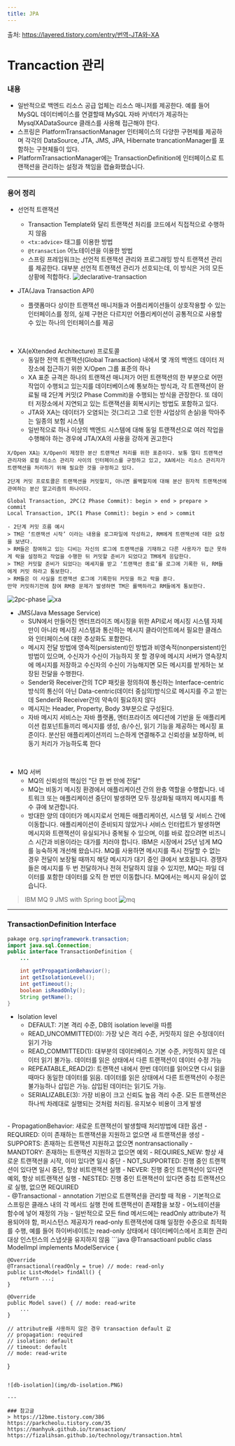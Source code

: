 ```yaml
---
title: JPA
---
```


출처: https://layered.tistory.com/entry/번역-JTA와-XA

# Trancaction 관리

### 내용
- 일반적으로 백엔드 리소스 공급 업체는 리소스 매니저를 제공한다. 예를 들어 MySQL 데이터베이스를 연결할때 MySQL 자바 커넥터가 제공하는 MysqlXADataSource 클래스를 사용해 접근해야 한다.
- 스프링은 PlatformTransactionManager 인터페이스의 다양한 구현체를 제공하며 각각의 DataSource, JTA, JMS, JPA, Hibernate trancationManager를 포함하는 구현체들이 있다.
- PlatformTransactionManager에는 TransactionDefinition에 인터페이스로 트랜잭션을 관리하는 설정과 책임을 캡슐화했습니다.

---
### 용어 정리
- 선언적 트랜잭션
    - Transaction Template와 달리 트랜잭션 처리를 코드에서 직접적으로 수행하지 않음
    - `<tx:advice>` 태그를 이용한 방법
    - `@transaction` 어노테이션을 이용한 방법
    - 스프링 프레임워크는 선언적 트랜잭션 관리와 프로그래밍 방식 트랜잭션 관리를 제공한다. 대부분 선언적 트랜잭션 관리가 선호되는데, 이 방식은 거의 모든 상황에 적합하다.
![declarative-transaction](img/declarative-transaction.PNG)

- JTA(Java Transaction API)
    - 플랫폼마다 상이한 트랜잭션 매니저들과 어플리케이션들이 상호작용할 수 있는 인터페이스를 정의, 실제 구현은 다르지만 어플리케이션이 공통적으로 사용할 수 있는 하나의 인터페이스를 제공
<br>

- XA(eXtended Architecture) 프로토콜
    - 동일한 전역 트랜잭션(Global Transaction) 내에서 몇 개의 백엔드 데이터 저장소에 접근하기 위한 X/Open 그룹 표준의 하나
    - XA 표준 규격은 하나의 트랜잭션 매니저가 어떤 트랜잭션의 한 부분으로 어떤 작업이 수행되고 있는지를 데이터베이스에 통보하는 방식과, 각 트랜잭션이 완료될 때 2단계 커밋(2 Phase Commit)을 수행되는 방식을 관장한다. 또 데이터 저장소에서 지연되고 있는 트랜잭션을 회복시키는 방법도 포함하고 있다.
    - JTA와 XA는 데이터가 오염되는 것(그리고 그로 인한 사업상의 손실)을 막아주는 일종의 보험 시스템
    - 일반적으로 하나 이상의 백엔드 시스템에 대해 동일 트랜잭션으로 여러 작업을 수행해야 하는 경우에 JTA/XA의 사용을 강하게 권고한다

```
X/Open XA는 X/Open이 제정한 분산 트랜잭션 처리를 위한 표준이다. 보통 멀티 트랜잭션 관리자와 로컬 리소스 관리자 사이의 인터페이스를 규정하고 있고, XA에서는 리소스 관리자가 트랜잭션을 처리하기 위해 필요한 것을 규정하고 있다.

2단계 커밋 프로토콜은 트랜잭션을 커밋할지, 아니면 롤백할지에 대해 분산 원자적 트랜잭션에 관여하는 분산 알고리즘의 하나이다.

Global Transaction, 2PC(2 Phase Commit): begin > end > prepare > commit
Local Transaction, 1PC(1 Phase Commit): begin > end > commit

- 2단계 커밋 흐름 예시
> TM은 ‘트랜잭션 시작’ 이라는 내용을 로그파일에 작성하고, RM에게 트랜잭션에 대한 요청을 보낸다.
> RM들은 참여하고 있는 디비는 자신의 로그에 트랜잭션을 기재하고 다른 사용자가 접근 못하게 락을 설정하고 작업을 수행한 뒤 커밋할 준비가 되었다고 TM에게 응답한다.
> TM은 커밋할 준비가 되었다는 메세지를 받고 ‘트랜잭선 종료’를 로그에 기록한 뒤, RM들에게 커밋 하라고 통보한다.
> RM들은 이 사실을 트랜잭션 로그에 기록한뒤 커밋을 하고 락을 푼다.
만약 커밋하기전에 참여 RM중 문제가 발생하면 TM은 롤백하라고 RM들에게 통보한다.
```

![2pc-phase](img/2pc-phase.PNG)
![xa](img/xa.PNG)
<br>

- JMS(Java Message Service)
    - SUN에서 만들어진 엔터프라이즈 메시징을 위한 API로서 메시징 시스템 자체만이 아니라 메시징 시스템과 통신하는 메시지 클라이언트에서 필요한 클래스와 인터페이스에 대한 추상화도 포함한다.
    - 메시지 전달 방법에 영속적(persistent)인 방법과 비영속적(nonpersistent)인 방법이 있으며, 수신자가 수신이 가능하지 못 할 경우에 메시지 서버가 영속장치에 메시지를 저장하고 수신자의 수신이 가능해지면 모든 메시지를 받게하는 보장된 전달을 수행한다.
    - Sender와 Receiver간의 TCP 패킷을 정의하여 통신하는 Interface-centric 방식의 통신이 아닌 Data-centric(데이터 중심의)방식으로 메시지를 주고 받는데 Sender와 Receiver간의 약속이 필요하지 않다
    - 메시지는 Header, Property, Body 3부분으로 구성된다.
    - 자바 메시지 서비스는 자바 플랫폼, 엔터프라이즈 에디션에 기반을 둔 애플리케이션 컴포넌트들끼리 메시지를 생성, 송/수신, 읽기 기능을 제공하는 메시징 표준이다. 분산된 애플리케이션끼리 느슨하게 연결해주고 신뢰성을 보장하며, 비동기 처리가 가능하도록 한다
<br>

- MQ 서버
    - MQ의 신뢰성의 핵심인 "단 한 번 만에 전달" 
    - MQ는 비동기 메시징 환경에서 애플리케이션 간의 완충 역할을 수행합니다. 네트워크 또는 애플리케이션 중단이 발생하면 모두 정상화될 때까지 메시지를 특수 큐에 보관합니다.
    - 방대한 양의 데이터가 메시지로서 언제든 애플리케이션, 시스템 및 서비스 간에 이동합니다. 애플리케이션이 준비되지 않았거나 서비스 인터럽트가 발생하면 메시지와 트랜잭션이 유실되거나 중복될 수 있으며, 이를 바로 잡으려면 비즈니스 시간과 비용이라는 대가를 치러야 합니다. 
    IBM은 시장에서 25년 넘게 MQ를 능숙하게 개선해 왔습니다. MQ를 사용하면 메시지를 즉시 전달할 수 없는 경우 전달이 보장될 때까지 해당 메시지가 대기 중인 큐에서 보호됩니다. 경쟁자들은 메시지를 두 번 전달하거나 전혀 전달하지 않을 수 있지만, MQ는 파일 데이터를 포함한 데이터를 오직 한 번만 이동합니다. MQ에서는 메시지 유실이 없습니다.

> IBM MQ 9 JMS with Spring boot
![mq](img/mq.PNG)

---

### TransactionDefinition Interface
```java
pakage org.springframework.transaction;
import java.sql.Connection;
public interface TransactionDefinition {
    ...

    int getPropagationBehavior();
    int getIsolationLevel();
    int getTimeout();
    boolean isReadOnly();
    String getName();
}
```
- Isolation level
    - DEFAULT: 기본 격리 수준, DB의 isolation level을 따름
    - READ_UNCOMMITTED(0): 가장 낮은 격리 수준, 커밋하지 않은 수정데이터 읽기 가능
    - READ_COMMITTED(1): 대부분의 데이터베이스 기본 수준, 커밋하지 않은 데이터 읽기 불가능. 데이터를 읽은 상태에서 다른 트랜잭션이 데이터 수정 가능
    - REPEATABLE_READ(2): 트랜잭션 내에서 한번 데이터를 읽어오면 다시 읽을때마다 동일한 데이터를 읽음. 데이터를 읽은 상태에서 다른 트랜잭션이 수정은 불가능하나 삽입은 가능. 삽입된 데이터는 읽기도 가능.
    - SERIALIZABLE(3): 가장 비용이 크고 신뢰도 높음 격리 수준. 모든 트랜잭션은 하나씩 차례대로 실행되는 것처럼 처리됨. 유지보수 비용이 크게 발생
<br>
- PropagationBehavior: 새로운 트랜잭션이 발생할때 처리방법에 대한 옵션
    - REQUIRED: 이미 존재하는 트랜잭션을 지원하고 없으면 새 트랜잭션을 생성
    - SUPPORTS: 존재하는 트랜잭션 지원하고 없으면 nontransactionally
    - MANDTORY: 존재하는 트랜잭션 지원하고 없으면 예외
    - REQUIRES_NEW: 항상 새로운 트랜잭션을 시작, 이미 있다면 일시 중단
    - NOT_SUPPORTED: 진행 중인 트랜잭션이 있다면 일시 중단, 항상 비트랜잭션 실행
    - NEVER: 진행 중인 트랜잭션이 있다면 예외, 항상 비트랜잭션 실행
    - NESTED: 진행 중인 트랜잭션이 있다면 중첩 트랜잭션으로 실행, 없으면 REQUIRED
<br>
- @Transactional
    - annotation 기반으로 트랜잭션을 관리할 때 적용
    - 기본적으로 스프링은 클래스 내의 각 메서드 실행 전에 트랜잭션이 존재함을 보장
    - 어노테이션을 함수에 넣어 재정의 가능
    - 일반적으로 모든 find 메서드에는 readOnly attribute가 적용되어야 함, 퍼시스턴스 제공자가 read-only 트랜잭션에 대해 일정한 수준으로 최적화를 수행, 예를 들어 하이버네이트는 read-only 상태에서 데이터베이스에서 조회한 관리 대상 인스턴스의 스냅샷을 유지하지 않음
```java
@Transactioanl
public class ModelImpl implements ModelService {
    
    @Override
    @Transactional(readOnly = true) // mode: read-only
    public List<Model> findAll() {
        return ...;
    }

    @Override
    public Model save() { // mode: read-write
        ...
    }

    // attributre를 사용하지 않은 경우 transaction default 값
    // propagation: required
    // isolation: default
    // timeout: default
    // mode: read-write
}
```

![db-isolation](img/db-isolation.PNG)

--- 

### 참고글 
> https://12bme.tistory.com/386
https://parkcheolu.tistory.com/35
https://manhyuk.github.io/transaction/
https://fizalihsan.github.io/technology/transaction.html